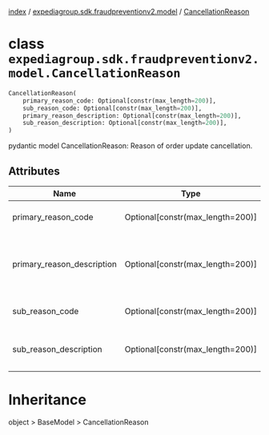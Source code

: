 [index](index.md) /
[expediagroup.sdk.fraudpreventionv2.model](expediagroup.sdk.fraudpreventionv2.model.md)
/ [CancellationReason](CancellationReason.md)

# class `expediagroup.sdk.fraudpreventionv2.model.CancellationReason`

```python
CancellationReason(
    primary_reason_code: Optional[constr(max_length=200)],
    sub_reason_code: Optional[constr(max_length=200)],
    primary_reason_description: Optional[constr(max_length=200)],
    sub_reason_description: Optional[constr(max_length=200)],
)
```

pydantic model CancellationReason: Reason of order update cancellation.

## Attributes

| Name                       | Type                               | Required | Description                                                               |
| -------------------------- | ---------------------------------- | -------- | ------------------------------------------------------------------------- |
| primary_reason_code        | Optional\[constr(max_length=200)\] | False    | Primary cancellation reason code.                                         |
| primary_reason_description | Optional\[constr(max_length=200)\] | False    | Primary cancellation reason code. Required if `order_status = CANCELLED`. |
| sub_reason_code            | Optional\[constr(max_length=200)\] | False    | Substitute cancellation reason code.                                      |
| sub_reason_description     | Optional\[constr(max_length=200)\] | False    | Substitute cancellation reason description.                               |

# Inheritance

object > BaseModel > CancellationReason

